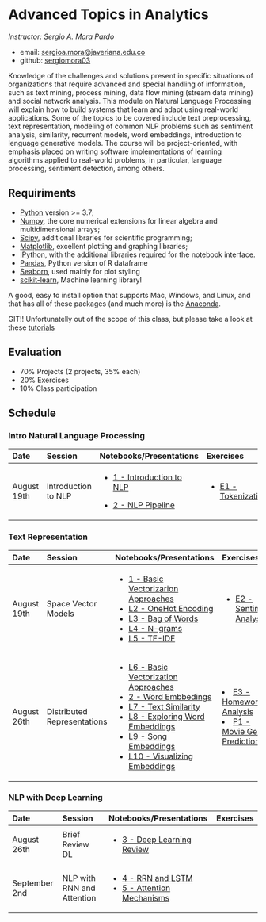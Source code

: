 # Advanced Topics in Analytics

*Instructor: Sergio A. Mora Pardo*

- email: <sergioa.mora@javeriana.edu.co>
- github: [sergiomora03](http://github.com/sergiomora03)


Knowledge of the challenges and solutions present in specific situations of organizations that require advanced and special handling of information, such as text mining, process mining, data flow mining (stream data mining) and social network analysis. This module on Natural Language Processing  will explain how to build systems that learn and adapt using real-world applications. Some of the topics to be covered include text preprocessing, text representation, modeling of common NLP problems such as sentiment analysis, similarity, recurrent models, word embeddings, introduction to lenguage generative models. The course will be project-oriented, with emphasis placed on writing software implementations of learning algorithms applied to real-world problems, in particular, language processing, sentiment detection, among others.


## Requiriments 
* [Python](http://www.python.org) version >= 3.7;
* [Numpy](http://www.numpy.org), the core numerical extensions for linear algebra and multidimensional arrays;
* [Scipy](http://www.scipy.org), additional libraries for scientific programming;
* [Matplotlib](http://matplotlib.sf.net), excellent plotting and graphing libraries;
* [IPython](http://ipython.org), with the additional libraries required for the notebook interface.
* [Pandas](http://pandas.pydata.org/), Python version of R dataframe
* [Seaborn](stanford.edu/~mwaskom/software/seaborn/), used mainly for plot styling
* [scikit-learn](http://scikit-learn.org), Machine learning library!

A good, easy to install option that supports Mac, Windows, and Linux, and that has all of these packages (and much more) is the [Anaconda](https://www.continuum.io/).

GIT!! Unfortunatelly out of the scope of this class, but please take a look at these [tutorials](https://help.github.com/articles/good-resources-for-learning-git-and-github/)

## Evaluation

* 70% Projects (2 projects, 35% each)
* 20% Exercises
* 10% Class participation


## Schedule


 ### Intro Natural Language Processing
| Date | Session         | Notebooks/Presentations          | Exercises |
| :----| :----| :------------- | :------------- | 
| August 19th | Introduction to NLP |  <ul><li>[1 - Introduction to NLP](https://github.com/sergiomora03/AdvancedTopicsAnalytics/blob/main/notebooks/Introduction%20to%20NLP.pdf) </li></ul> <ul><li>[2 - NLP Pipeline](https://github.com/sergiomora03/AdvancedTopicsAnalytics/blob/main/notebooks/NLP%20Pipeline.pdf) </li></ul> | <ul><li>[E1 - Tokenization](https://github.com/sergiomora03/AdvancedTopicsAnalytics/blob/main/notebooks/L1-Tokenization.ipynb) </li> </ul> | 

### Text Representation
| Date | Session         | Notebooks/Presentations          | Exercises |
| :----| :----| :------------- | :------------- | 
| August 19th | Space Vector Models |  <ul><li>[1 - Basic Vectorizarion Approaches](https://github.com/sergiomora03/AdvancedTopicsAnalytics/blob/main/notebooks/Basic%20Vectorizarion%20Approaches.pdf) </li><li>[L2 - OneHot Encoding](https://github.com/sergiomora03/AdvancedTopicsAnalytics/blob/main/notebooks/L1-OneHotEncoding.ipynb) </li><li>[L3 - Bag of Words](https://github.com/sergiomora03/AdvancedTopicsAnalytics/blob/main/notebooks/L2-BagOfWords.ipynb) </li><li>[L4 - N-grams](https://github.com/sergiomora03/AdvancedTopicsAnalytics/blob/main/notebooks/L3-ngrams.ipynb) </li><li>[L5 - TF-IDF](https://github.com/sergiomora03/AdvancedTopicsAnalytics/blob/main/notebooks/L4-TFIDF.ipynb) </li></ul> | <ul><li>[E2 - Sentiment Analysis](https://github.com/sergiomora03/AdvancedTopicsAnalytics/blob/main/exercises/E1-SentimentPrediction.ipynb) </li> </ul> | 
| August 26th | Distributed Representations | <ul><li>[L6 - Basic Vectorization Approaches](https://github.com/sergiomora03/AdvancedTopicsAnalytics/blob/main/notebooks/L5-BasicVectorizationApproaches.ipynb) </li><li>[2 - Word Embbedings](https://github.com/sergiomora03/AdvancedTopicsAnalytics/blob/main/notebooks/Word%20Embeddings.pdf)</li><li>[L7 - Text Similarity](https://github.com/sergiomora03/AdvancedTopicsAnalytics/blob/main/notebooks/L7-TextSimilarity.ipynb) </li><li> [L8 - Exploring Word Embeddings](https://github.com/sergiomora03/AdvancedTopicsAnalytics/blob/main/notebooks/L8-ExploringWordEmbeddings.ipynb)</li> <li>[L9 - Song Embeddings](https://github.com/sergiomora03/AdvancedTopicsAnalytics/blob/main/notebooks/L9-SongEmbeddings.ipynb)</li> <li>[L10 - Visualizing Embeddings](https://github.com/sergiomora03/AdvancedTopicsAnalytics/blob/main/notebooks/L10-VisualizingEmbeddingsUsingTSNE.ipynb)</li>| <li>[E3 - Homework Analysis](https://github.com/sergiomora03/AdvancedTopicsAnalytics/blob/main/exercises/E2-HomeworksAnalysis.ipynb) </li> <li>[P1 - Movie Genre Prediction](https://github.com/sergiomora03/AdvancedTopicsAnalytics/blob/main/exercises/P1-MovieGenrePrediction.ipynb) </li> |

### NLP with Deep Learning 
| Date | Session         | Notebooks/Presentations          | Exercises |
| :----| :----| :------------- | :------------- | 
| August 26th | Brief Review DL | <ul><li>[3 - Deep Learning Review]()</li></ul> | |
| September 2nd | NLP with RNN and Attention | <ul><li>[4 - RRN and LSTM]()</li><li>[5 - Attention Mechanisms]()</li></ul> | |





